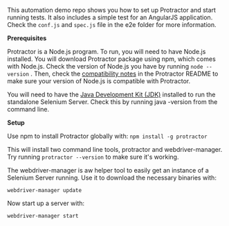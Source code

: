 This automation demo repo shows you how to set up Protractor and start running tests. It also includes a simple test for an AngularJS application. Check the ``` conf.js ``` and ``` spec.js ``` file in the e2e folder for more information.

**Prerequisites**

Protractor is a Node.js program. To run, you will need to have Node.js installed. You will download Protractor package using npm, which comes with Node.js. Check the version of Node.js you have by running ``` node --version ``` . Then, check the [compatibility notes](https://github.com/angular/protractor#compatibility) in the Protractor README to make sure your version of Node.js is compatible with Protractor.

You will need to have the [Java Development Kit (JDK)](http://www.oracle.com/technetwork/java/javase/downloads/index.html) installed to run the standalone Selenium Server. Check this by running java -version from the command line.

**Setup**

Use npm to install Protractor globally with:
``` npm install -g protractor ```

This will install two command line tools, protractor and webdriver-manager. Try running ``` protractor --version ``` to make sure it's working.

The webdriver-manager is aw helper tool to easily get an instance of a Selenium Server running. Use it to download the necessary binaries with:

``` webdriver-manager update ```

Now start up a server with:

``` webdriver-manager start ```
